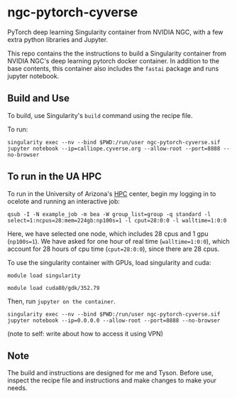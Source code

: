 # ngc-pytorch-cyverse
PyTorch deep learning Singularity container from NVIDIA NGC, with a few extra python libraries and Jupyter.

This repo contains the the instructions to build a Singularity container from NVIDIA NGC's deep learning pytorch docker container. In addition to the base contents, this container also includes the `fastai` package and runs jupyter notebook.

## Build and Use
To build, use Singularity's `build` command using the recipe file.

To run:

`singularity exec --nv --bind $PWD:/run/user ngc-pytorch-cyverse.sif jupyter notebook --ip=calliope.cyverse.org --allow-root --port=8888 --no-browser`

## To run in the UA HPC

To run in the University of Arizona's [HPC](https://it.arizona.edu/service/high-performance-computing) center, begin my logging in to ocelote and running an interactive job:

`qsub -I -N example_job -m bea -W group_list=group -q standard -l select=1:ncpus=28:mem=224gb:np100s=1 -l cput=28:0:0 -l walltime=1:0:0`

Here, we have selected one node, which includes 28 cpus and 1 gpu (`np100s=1`). We have asked for one hour of real time (`walltime=1:0:0`), which account for 28 hours of cpu time (`cput=28:0:0`), since there are 28 cpus.

To use the singularity container with GPUs, load singularity and cuda:

`module load singularity`

`module load cuda80/gdk/352.79`

Then, run  `jupyter on the container`.

`singularity exec --nv --bind $PWD:/run/user ngc-pytorch-cyverse.sif jupyter notebook --ip=0.0.0.0 --allow-root --port=8888 --no-browser`

(note to self: write about how to access it using VPN)

## Note

The build and instructions are designed for me and Tyson. Before use, inspect the recipe file and instructions and make changes to make your needs.
